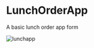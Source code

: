 # LunchOrderApp
A basic lunch order app form


![lunchapp](https://user-images.githubusercontent.com/46455342/51006338-8ad1e580-14f7-11e9-9b27-ba07ef4adada.PNG)
